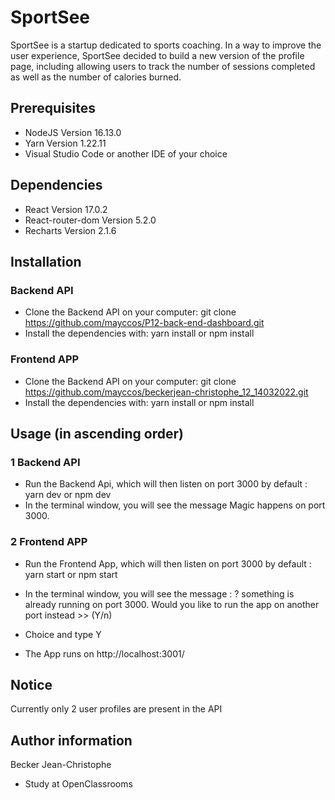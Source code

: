 # SportSee

SportSee is a startup dedicated to sports coaching. In a way to improve the user experience, SportSee decided to build a new version of the profile page, including allowing users to track the number of sessions completed as well as the number of calories burned.

## Prerequisites

-   NodeJS Version 16.13.0
-   Yarn Version 1.22.11
-   Visual Studio Code or another IDE of your choice

## Dependencies

-   React Version 17.0.2
-   React-router-dom Version 5.2.0
-   Recharts Version 2.1.6

## Installation

### Backend API

-   Clone the Backend API on your computer: git clone https://github.com/mayccos/P12-back-end-dashboard.git
-   Install the dependencies with: yarn install or npm install

### Frontend APP

-   Clone the Backend API on your computer: git clone https://github.com/mayccos/beckerjean-christophe_12_14032022.git
-   Install the dependencies with: yarn install or npm install

## Usage (in ascending order)

### 1 Backend API

-   Run the Backend Api, which will then listen on port 3000 by default : yarn dev or npm dev
-   In the terminal window, you will see the message Magic happens on port 3000.

### 2 Frontend APP

-   Run the Frontend App, which will then listen on port 3000 by default : yarn start or npm start

-   In the terminal window, you will see the message : ? something is already running on port 3000. Would you like to run the app on another port instead >> (Y/n)

-   Choice and type Y

-   The App runs on http://localhost:3001/

## Notice

Currently only 2 user profiles are present in the API

## Author information

Becker Jean-Christophe

-   Study at OpenClassrooms
